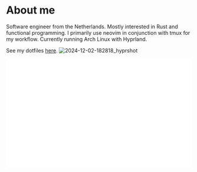 # About me
Software engineer from the Netherlands.
Mostly interested in Rust and functional programming.
I primarily use neovim in conjunction with tmux for my workflow. Currently running Arch Linux with Hyprland.

See my dotfiles [here](https://github.com/Pjiwm/.dotfiles).
![2024-12-02-182818_hyprshot](https://github.com/user-attachments/assets/ef245b30-ac65-438a-bf86-1d5a4b3803bb)

![Languages](https://github.com/Pjiwm/github-stats-transparent/blob/output/generated/languages.svg)
